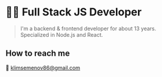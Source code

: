 # 👨‍💻 Full Stack JS Developer

> I'm a backend & frontend developer for about 13 years.  
> Specialized in Node.js and React.

## How to reach me
📧 klimsemenov86@gmail.com
